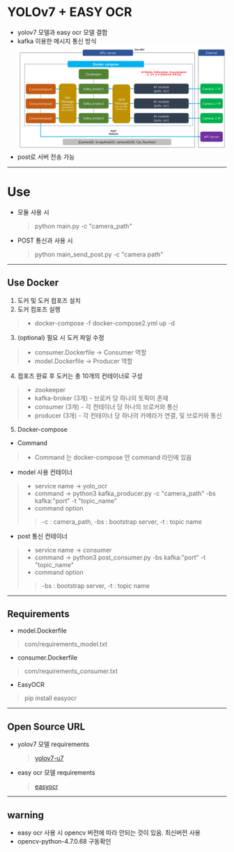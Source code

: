 # YOLOv7 + EASY OCR
* yolov7 모델과 easy ocr 모델 결합
* kafka 이용한 메시지 통신 방식
  ![ex_screenshot](./img/docker_kafka_network.png)
* post로 서버 전송 가능

***
# Use
* 모듈 사용 시
  > python main.py -c "camera_path"
* POST 통신과 사용 시
  > python main_send_post.py -c "camera path"
***
## Use Docker
1. 도커 및 도커 컴포즈 설치
2. 도커 컴포즈 실행
> * docker-compose -f docker-compose2.yml up -d
3. (optional) 필요 시 도커 파일 수정
> * consumer.Dockerfile -> Consumer 역할 
> * model.Dockerfile -> Producer 역할
4. 컴포즈 완료 후 도커는 총 10개의 컨테이너로 구성
> * zookeeper
> * kafka-broker (3개) - 브로커 당 하나의 토픽이 존재
> * consumer (3개) - 각 컨테이너 당 하나의 브로커와 통신
> * producer (3개) - 각 컨테이너 당 하나의 카메라가 연결, 및 브로커와 통신
5. Docker-compose
* Command
> * Command 는 docker-compose 안 command 라인에 있음
* model 사용 컨테이너
> * service name -> yolo_ocr
> * command -> python3 kafka_producer.py -c "camera_path" -bs kafka:"port" -t "topic_name"
> * command option
> > -c : camera_path, -bs : bootstrap server, -t : topic name
* post 통신 컨테이너
> * service name -> consumer
> * command -> python3 post_consumer.py -bs kafka:"port" -t "topic_name"
> * command option
> > -bs : bootstrap server, -t : topic name 


***
## Requirements
* model.Dockerfile
> com/requirements_model.txt
* consumer.Dockerfile
> com/requirements_consumer.txt

* EasyOCR
>pip install easyocr
 
***
## Open Source URL
* yolov7 모델 requirements
  >[yolov7-u7](https://github.com/WongKinYiu/yolov7/tree/u7)
* easy ocr 모델 requirements
  >[easyocr](https://github.com/JaidedAI/EasyOCR)

***
## warning
* easy ocr 사용 시 opencv 버전에 따라 안되는 것이 있음. 최신버전 사용
* opencv-python-4.7.0.68 구동확인